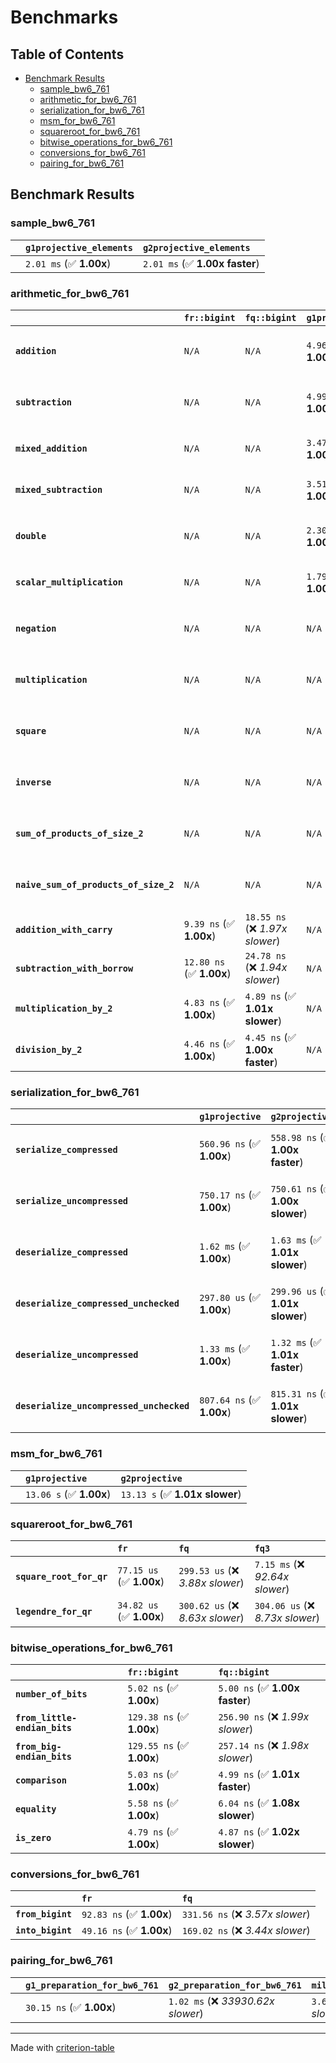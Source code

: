 # Benchmarks

## Table of Contents

- [Benchmark Results](#benchmark-results)
    - [sample_bw6_761](#sample_bw6_761)
    - [arithmetic_for_bw6_761](#arithmetic_for_bw6_761)
    - [serialization_for_bw6_761](#serialization_for_bw6_761)
    - [msm_for_bw6_761](#msm_for_bw6_761)
    - [squareroot_for_bw6_761](#squareroot_for_bw6_761)
    - [bitwise_operations_for_bw6_761](#bitwise_operations_for_bw6_761)
    - [conversions_for_bw6_761](#conversions_for_bw6_761)
    - [pairing_for_bw6_761](#pairing_for_bw6_761)

## Benchmark Results

### sample_bw6_761

|        | `g1projective_elements`          | `g2projective_elements`           |
|:-------|:---------------------------------|:--------------------------------- |
|        | `2.01 ms` (✅ **1.00x**)          | `2.01 ms` (✅ **1.00x faster**)    |

### arithmetic_for_bw6_761

|                                       | `fr::bigint`             | `fq::bigint`                    | `g1projective`          | `g2projective`                 | `fq3`                             | `fq6`                             | `fq`                              | `fr`                               |
|:--------------------------------------|:-------------------------|:--------------------------------|:------------------------|:-------------------------------|:----------------------------------|:----------------------------------|:----------------------------------|:---------------------------------- |
| **`addition`**                        | `N/A`                    | `N/A`                           | `4.96 us` (✅ **1.00x**) | `4.95 us` (✅ **1.00x faster**) | `106.90 ns` (🚀 **46.36x faster**) | `217.67 ns` (🚀 **22.77x faster**) | `35.83 ns` (🚀 **138.31x faster**) | `22.51 ns` (🚀 **220.17x faster**)  |
| **`subtraction`**                     | `N/A`                    | `N/A`                           | `4.99 us` (✅ **1.00x**) | `5.02 us` (✅ **1.01x slower**) | `99.75 ns` (🚀 **50.04x faster**)  | `199.96 ns` (🚀 **24.96x faster**) | `33.71 ns` (🚀 **148.09x faster**) | `18.27 ns` (🚀 **273.23x faster**)  |
| **`mixed_addition`**                  | `N/A`                    | `N/A`                           | `3.47 us` (✅ **1.00x**) | `3.50 us` (✅ **1.01x slower**) | `N/A`                             | `N/A`                             | `N/A`                             | `N/A`                              |
| **`mixed_subtraction`**               | `N/A`                    | `N/A`                           | `3.51 us` (✅ **1.00x**) | `3.55 us` (✅ **1.01x slower**) | `N/A`                             | `N/A`                             | `N/A`                             | `N/A`                              |
| **`double`**                          | `N/A`                    | `N/A`                           | `2.30 us` (✅ **1.00x**) | `2.30 us` (✅ **1.00x faster**) | `80.88 ns` (🚀 **28.49x faster**)  | `165.72 ns` (🚀 **13.91x faster**) | `25.31 ns` (🚀 **91.04x faster**)  | `13.13 ns` (🚀 **175.55x faster**)  |
| **`scalar_multiplication`**           | `N/A`                    | `N/A`                           | `1.79 ms` (✅ **1.00x**) | `1.79 ms` (✅ **1.00x slower**) | `N/A`                             | `N/A`                             | `N/A`                             | `N/A`                              |
| **`negation`**                        | `N/A`                    | `N/A`                           | `N/A`                   | `N/A`                          | `79.78 ns` (❌ *3.98x slower*)     | `144.73 ns` (❌ *7.22x slower*)    | `28.41 ns` (❌ *1.42x slower*)     | `20.05 ns` (✅ **1.00x**)           |
| **`multiplication`**                  | `N/A`                    | `N/A`                           | `N/A`                   | `N/A`                          | `2.55 us` (❌ *30.93x slower*)     | `8.18 us` (❌ *99.24x slower*)     | `320.42 ns` (❌ *3.89x slower*)    | `82.42 ns` (✅ **1.00x**)           |
| **`square`**                          | `N/A`                    | `N/A`                           | `N/A`                   | `N/A`                          | `1.83 us` (❌ *26.12x slower*)     | `5.71 us` (❌ *81.30x slower*)     | `256.99 ns` (❌ *3.66x slower*)    | `70.23 ns` (✅ **1.00x**)           |
| **`inverse`**                         | `N/A`                    | `N/A`                           | `N/A`                   | `N/A`                          | `60.13 us` (❌ *3.88x slower*)     | `69.58 us` (❌ *4.49x slower*)     | `57.19 us` (❌ *3.69x slower*)     | `15.48 us` (✅ **1.00x**)           |
| **`sum_of_products_of_size_2`**       | `N/A`                    | `N/A`                           | `N/A`                   | `N/A`                          | `5.33 us` (❌ *42.72x slower*)     | `16.97 us` (❌ *136.04x slower*)   | `480.12 ns` (❌ *3.85x slower*)    | `124.78 ns` (✅ **1.00x**)          |
| **`naive_sum_of_products_of_size_2`** | `N/A`                    | `N/A`                           | `N/A`                   | `N/A`                          | `5.23 us` (❌ *28.00x slower*)     | `16.79 us` (❌ *89.98x slower*)    | `676.85 ns` (❌ *3.63x slower*)    | `186.64 ns` (✅ **1.00x**)          |
| **`addition_with_carry`**             | `9.39 ns` (✅ **1.00x**)  | `18.55 ns` (❌ *1.97x slower*)   | `N/A`                   | `N/A`                          | `N/A`                             | `N/A`                             | `N/A`                             | `N/A`                              |
| **`subtraction_with_borrow`**         | `12.80 ns` (✅ **1.00x**) | `24.78 ns` (❌ *1.94x slower*)   | `N/A`                   | `N/A`                          | `N/A`                             | `N/A`                             | `N/A`                             | `N/A`                              |
| **`multiplication_by_2`**             | `4.83 ns` (✅ **1.00x**)  | `4.89 ns` (✅ **1.01x slower**)  | `N/A`                   | `N/A`                          | `N/A`                             | `N/A`                             | `N/A`                             | `N/A`                              |
| **`division_by_2`**                   | `4.46 ns` (✅ **1.00x**)  | `4.45 ns` (✅ **1.00x faster**)  | `N/A`                   | `N/A`                          | `N/A`                             | `N/A`                             | `N/A`                             | `N/A`                              |

### serialization_for_bw6_761

|                                          | `g1projective`            | `g2projective`                   | `fr`                                 | `fq`                                | `fq3`                             | `fq6`                             |
|:-----------------------------------------|:--------------------------|:---------------------------------|:-------------------------------------|:------------------------------------|:----------------------------------|:--------------------------------- |
| **`serialize_compressed`**               | `560.96 ns` (✅ **1.00x**) | `558.98 ns` (✅ **1.00x faster**) | `59.63 ns` (🚀 **9.41x faster**)      | `186.53 ns` (🚀 **3.01x faster**)    | `551.66 ns` (✅ **1.02x faster**)  | `1.19 us` (❌ *2.12x slower*)      |
| **`serialize_uncompressed`**             | `750.17 ns` (✅ **1.00x**) | `750.61 ns` (✅ **1.00x slower**) | `59.98 ns` (🚀 **12.51x faster**)     | `186.34 ns` (🚀 **4.03x faster**)    | `552.45 ns` (✅ **1.36x faster**)  | `1.19 us` (❌ *1.59x slower*)      |
| **`deserialize_compressed`**             | `1.62 ms` (✅ **1.00x**)   | `1.63 ms` (✅ **1.01x slower**)   | `110.91 ns` (🚀 **14587.00x faster**) | `365.21 ns` (🚀 **4429.85x faster**) | `1.11 us` (🚀 **1453.24x faster**) | `2.29 us` (🚀 **707.14x faster**)  |
| **`deserialize_compressed_unchecked`**   | `297.80 us` (✅ **1.00x**) | `299.96 us` (✅ **1.01x slower**) | `109.65 ns` (🚀 **2715.84x faster**)  | `361.48 ns` (🚀 **823.84x faster**)  | `1.11 us` (🚀 **267.52x faster**)  | `2.25 us` (🚀 **132.11x faster**)  |
| **`deserialize_uncompressed`**           | `1.33 ms` (✅ **1.00x**)   | `1.32 ms` (✅ **1.01x faster**)   | `111.96 ns` (🚀 **11857.18x faster**) | `364.85 ns` (🚀 **3638.68x faster**) | `1.12 us` (🚀 **1180.50x faster**) | `2.29 us` (🚀 **579.00x faster**)  |
| **`deserialize_uncompressed_unchecked`** | `807.64 ns` (✅ **1.00x**) | `815.31 ns` (✅ **1.01x slower**) | `111.51 ns` (🚀 **7.24x faster**)     | `362.20 ns` (🚀 **2.23x faster**)    | `1.13 us` (❌ *1.40x slower*)      | `2.28 us` (❌ *2.82x slower*)      |

### msm_for_bw6_761

|        | `g1projective`          | `g2projective`                  |
|:-------|:------------------------|:------------------------------- |
|        | `13.06 s` (✅ **1.00x**) | `13.13 s` (✅ **1.01x slower**)  |

### squareroot_for_bw6_761

|                          | `fr`                     | `fq`                             | `fq3`                             |
|:-------------------------|:-------------------------|:---------------------------------|:--------------------------------- |
| **`square_root_for_qr`** | `77.15 us` (✅ **1.00x**) | `299.53 us` (❌ *3.88x slower*)   | `7.15 ms` (❌ *92.64x slower*)     |
| **`legendre_for_qr`**    | `34.82 us` (✅ **1.00x**) | `300.62 us` (❌ *8.63x slower*)   | `304.06 us` (❌ *8.73x slower*)    |

### bitwise_operations_for_bw6_761

|                               | `fr::bigint`              | `fq::bigint`                      |
|:------------------------------|:--------------------------|:--------------------------------- |
| **`number_of_bits`**          | `5.02 ns` (✅ **1.00x**)   | `5.00 ns` (✅ **1.00x faster**)    |
| **`from_little-endian_bits`** | `129.38 ns` (✅ **1.00x**) | `256.90 ns` (❌ *1.99x slower*)    |
| **`from_big-endian_bits`**    | `129.55 ns` (✅ **1.00x**) | `257.14 ns` (❌ *1.98x slower*)    |
| **`comparison`**              | `5.03 ns` (✅ **1.00x**)   | `4.99 ns` (✅ **1.01x faster**)    |
| **`equality`**                | `5.58 ns` (✅ **1.00x**)   | `6.04 ns` (✅ **1.08x slower**)    |
| **`is_zero`**                 | `4.79 ns` (✅ **1.00x**)   | `4.87 ns` (✅ **1.02x slower**)    |

### conversions_for_bw6_761

|                   | `fr`                     | `fq`                              |
|:------------------|:-------------------------|:--------------------------------- |
| **`from_bigint`** | `92.83 ns` (✅ **1.00x**) | `331.56 ns` (❌ *3.57x slower*)    |
| **`into_bigint`** | `49.16 ns` (✅ **1.00x**) | `169.02 ns` (❌ *3.44x slower*)    |

### pairing_for_bw6_761

|        | `g1_preparation_for_bw6_761`          | `g2_preparation_for_bw6_761`          | `miller_loop_for_bw6_761`           | `final_exponentiation_for_bw6_761`          | `full_pairing_for_bw6_761`           |
|:-------|:--------------------------------------|:--------------------------------------|:------------------------------------|:--------------------------------------------|:------------------------------------ |
|        | `30.15 ns` (✅ **1.00x**)              | `1.02 ms` (❌ *33930.62x slower*)      | `3.65 ms` (❌ *120968.40x slower*)   | `4.41 ms` (❌ *146141.47x slower*)           | `9.07 ms` (❌ *300877.51x slower*)    |

---
Made with [criterion-table](https://github.com/nu11ptr/criterion-table)

